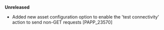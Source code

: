 **Unreleased**
* Added new asset configuration option to enable the 'test connectivity' action to send non-GET requests [PAPP_23570]
